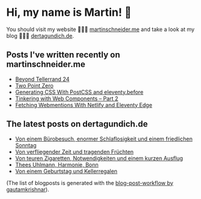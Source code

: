# Hi, my name is Martin! 👋 
You should visit my website 👨🏼‍💻  [martinschneider.me](https://martinschneider.me) and take a look at my blog 🤷🏼‍♂️ [dertagundich.de](https://www.dertagundich.de).

## Posts I've written recently on martinschneider.me
<!-- MSME-POST-LIST:START -->
- [Beyond Tellerrand 24](https://martinschneider.me/articles/beyond-tellerrand-24/)
- [Two Point Zero](https://martinschneider.me/articles/two-point-zero/)
- [Generating CSS With PostCSS and eleventy.before](https://martinschneider.me/articles/generating-css-with-postcss-and-eleventy-before/)
- [Tinkering with Web Components – Part 2](https://martinschneider.me/articles/tinkering-with-web-components-part-2/)
- [Fetching Webmentions With Netlify and Eleventy Edge](https://martinschneider.me/articles/fetching-webmentions-with-netlify-and-eleventy-edge/)
<!-- MSME-POST-LIST:END -->

## The latest posts on dertagundich.de
<!-- DTUI-POST-LIST:START -->
- [Von einem Bürobesuch, enormer Schlaflosigkeit und einem friedlichen Sonntag](https://www.dertagundich.de/2025/10/von-einem-burobesuch-enormer-schlaflosigkeit-und-einem-friedlichen-sonntag)
- [Von verfliegender Zeit und tragenden Früchten](https://www.dertagundich.de/2025/10/von-verfliegender-zeit-und-tragenden-fruchten)
- [Von teuren Zigaretten, Notwendigkeiten und einem kurzen Ausflug](https://www.dertagundich.de/2025/10/von-teuren-zigaretten-notwendigkeiten-und-einem-kurzen-ausflug)
- [Thees Uhlmann, Harmonie, Bonn](https://www.dertagundich.de/2025/10/thees-uhlmann-harmonie-bonn)
- [Von einem Geburtstag und Kellerregalen](https://www.dertagundich.de/2025/10/von-einem-geburtstag-und-kellerregalen)
<!-- DTUI-POST-LIST:END -->

(The list of blogposts is generated with the [blog-post-workflow by gautamkrishnar](https://github.com/gautamkrishnar/blog-post-workflow)).
